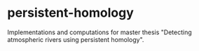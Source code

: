 # persistent-homology
Implementations and computations for master thesis "Detecting atmospheric rivers using persistent homology".
